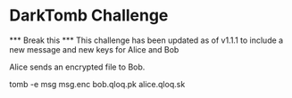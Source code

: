 # DarkTomb Challenge

*** Break this
*** This challenge has been updated as of v1.1.1 to include a new message and new keys for Alice and Bob

Alice sends an encrypted file to Bob.

tomb -e msg msg.enc bob.qloq.pk alice.qloq.sk
